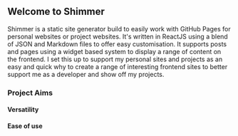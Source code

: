 ## Welcome to Shimmer

Shimmer is a static site generator build to easily work with GitHub Pages for personal websites or project websites. It's
written in ReactJS using a blend of JSON and Markdown files to offer easy customisation. It supports posts and pages using
a widget based system to display a range of content on the frontend. I set this up to support my personal sites and projects
as an easy and quick why to create a range of interesting frontend sites to better support me as a developer and show off
my projects.

### Project Aims

#### Versatility
#### Ease of use